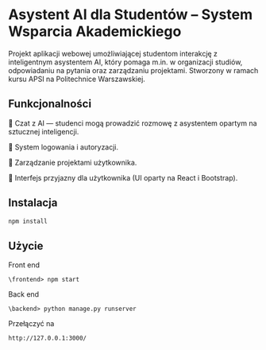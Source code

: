 # Asystent AI dla Studentów – System Wsparcia Akademickiego

Projekt aplikacji webowej umożliwiającej studentom interakcję z inteligentnym asystentem AI, który pomaga m.in. w organizacji studiów, odpowiadaniu na pytania oraz zarządzaniu projektami. Stworzony w ramach kursu APSI na Politechnice Warszawskiej.

## Funkcjonalności

🔹 Czat z AI — studenci mogą prowadzić rozmowę z asystentem opartym na sztucznej inteligencji.

🔹 System logowania i autoryzacji.

🔹 Zarządzanie projektami użytkownika.

🔹 Interfejs przyjazny dla użytkownika (UI oparty na React i Bootstrap).

## Instalacja

```bash
npm install
```

## Użycie

Front end

```
\frontend> npm start
```

Back end

```
\backend> python manage.py runserver
```

Przełączyć na

```
http://127.0.0.1:3000/
```

